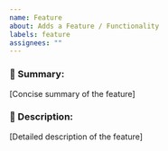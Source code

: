```yaml
---
name: Feature
about: Adds a Feature / Functionality
labels: feature
assignees: ""
---
```


### 🚀 Summary:

[Concise summary of the feature]

### 📜 Description:

[Detailed description of the feature]
